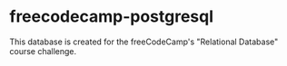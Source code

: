 # freecodecamp-postgresql
This database is created for the freeCodeCamp's "Relational Database" course challenge.
